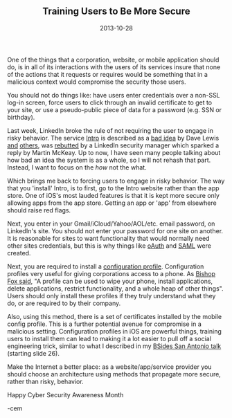 <article markdown="1">

<header markdown="1">
 
# Training Users to Be More Secure
<time class="pubdate" datetime="2013-10-28">2013-10-28</time>

</header>

One of the things that a corporation, website, or mobile application should do, is in all of its interactions with the users of its services insure that none of the actions that it requests or requires would be something that in a malicious context would compromise the security those users.

You should not do things like: have users enter credentials over a non-SSL log-in screen, force users to click through an invalid certificate to get to your site, or use a pseudo-public piece of data for a password (e.g. SSN or birthday).

Last week, LinkedIn broke the rule of not requiring the user to engage in risky behavior. The service <a target="_blank" href="http://engineering.linkedin.com/mobile/linkedin-intro-doing-impossible-ios">Intro</a> is described as a <a target="_blank" href="http://blogs.csoonline.com/application-security/2808/linkedin-intro-data-meet-security-issues">bad idea</a> by Dave Lewis <a target="_blank" href="http://threatpost.com/linkedin-intro-app-equivalent-to-man-in-the-middle-attack-experts/">and</a> <a target="_blank" href="http://bits.blogs.nytimes.com/2013/10/24/linkedins-new-mobile-app-called-a-dream-for-attackers/">others</a>, was <a target="_blank" href="http://blog.linkedin.com/2013/10/26/the-facts-about-linkedin-intro/">rebutted</a> by a LinkedIn security manager which sparked a reply by Martin McKeay. Up to now, I have seen many people talking about how bad an idea the system is as a whole, so I will not rehash that part. Instead, I want to focus on the _how_ not the what.

Which brings me back to forcing users to engage in risky behavior. The way that you 'install' Intro, is to first, go to the Intro website rather than the app store. One of iOS's most lauded features is that it is kept more secure only allowing apps from the app store. Getting an app or 'app' from elsewhere should raise red flags.

Next, you enter in your Gmail/iCloud/Yahoo/AOL/etc. email password, on LinkedIn's site. You should not enter your password for one site on another. It is reasonable for sites to want functionality that would normally need other sites credentials, but this is why things like <a target="_blank" href="http://en.wikipedia.org/wiki/OAuth">oAuth</a> and <a target="_blank" href="http://en.wikipedia.org/wiki/SAML_2.0">SAML</a> were created.

Next, you are required to install a <a target="_blank" href="https://developer.apple.com/library/ios/featuredarticles/iPhoneConfigurationProfileRef/">configuration profile</a>. Configuration profiles very useful for giving corporations access to a phone. As <a target="_blank" href="http://www.bishopfox.com/blog/2013/10/linkedin-intro/">Bishop Fox said</a>, "A profile can be used to wipe your phone, install applications, delete applications, restrict functionality, and a whole heap of other things". Users should only install these profiles if they truly understand what they do, or are required to by their company.

Also, using this method, there is a set of certificates installed by the mobile config profile. This is a further potential avenue for compromise in a malicious setting. Configuration profiles in iOS are powerful things, training users to install them can lead to making it a lot easier to pull off a social engineering trick, similar to what I described in my <a target="_blank" href="http://docs.google.com/viewer?a=v&pid=sites&srcid=Y2VtLm1lfGJsb2d8Z3g6N2E5YTM1YzllMTYxZDA3Mg">BSides San Antonio talk</a> (starting slide 26).

Make the Internet a better place: as a website/app/service provider you should choose an architecture using methods that propagate more secure, rather than risky, behavior.

Happy Cyber Security Awareness Month

-cem

</article>
